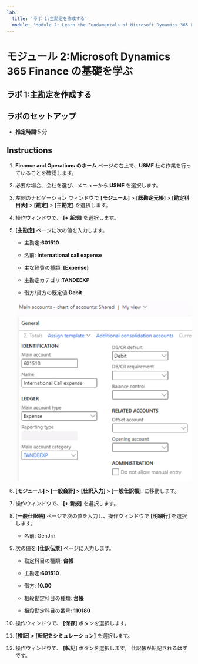 ```yaml
---
lab:
  title: 'ラボ 1:主勘定を作成する'
  module: 'Module 2: Learn the Fundamentals of Microsoft Dynamics 365 Finance'
---
```


# モジュール 2:Microsoft Dynamics 365 Finance の基礎を学ぶ

## ラボ 1:主勘定を作成する

## ラボのセットアップ

   - **推定時間**:5 分

## Instructions


1.  **Finance and Operations のホーム** ページの右上で、**USMF** 社の作業を行っていることを確認します。

2.  必要な場合、会社を選び、メニューから **USMF** を選択します。

3.  左側のナビゲーション ウィンドウで **[モジュール]**  >  **[総勘定元帳]**  >  **[勘定科目表]**  >  **[勘定]**  >  **[主勘定]** を選択します。

4.  操作ウィンドウで、 **[+ 新規]** を選択します。

5.  **[主勘定]** ページに次の値を入力します。

    - 主勘定:**601510**

    - 名前: **International call expense**

    - 主な経費の種類: **[Expense]**

    - 主勘定カテゴリ:**TANDEEXP**

    - 借方/貸方の既定値:**Debit**

    ![スクリーンショットは、[メイン アカウント] のアカウントのグラフを示しています。これは、さまざまな値を追加する必要がある共有ページです。](./media/lab-create-a-main-account-01.png)

6.  **[モジュール] &gt; [一般会計] &gt; [仕訳入力] &gt; [一般仕訳帳].** に移動します。

7.  操作ウィンドウで、 **[+ 新規]** を選択します。

8.  **[一般仕訳帳]** ページで次の値を入力し、操作ウィンドウで **[明細行]** を選択します。

    - 名前: GenJrn

9.  次の値を **[仕訳伝票]** ページに入力します。

    - 勘定科目の種類: **台帳**

    - 主勘定:**601510**

    - 借方: **10.00** 

    - 相殺勘定科目の種類: **台帳**

    - 相殺勘定科目の番号: **110180** 

10. 操作ウィンドウで、 **[保存]** ボタンを選択します。

11. **[検証] &gt; [転記をシミュレーション]** を選択します。 

12. 操作ウィンドウで、 **[転記]** ボタンを選択します。 仕訳帳が転記されるはずです。

